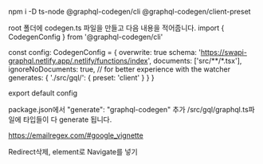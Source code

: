 npm i -D ts-node @graphql-codegen/cli @graphql-codegen/client-preset

root 폴더에 codegen.ts 파일을 만들고 다음 내용을 적어줍니다.
import { CodegenConfig } from '@graphql-codegen/cli'

const config: CodegenConfig = {
overwrite: true
schema: 'https://swapi-graphql.netlify.app/.netlify/functions/index',
documents: ['src/**/*.tsx'],
ignoreNoDocuments: true, // for better experience with the watcher
generates: {
'./src/gql/': {
preset: 'client'
}
}
}

export default config

package.json에서 "generate": "graphql-codegen" 추가
/src/gql/graphql.ts파일에 타입들이 다 generate 됩니다.

https://emailregex.com/#google_vignette

Redirect삭제, element로 Navigate를 넣기
